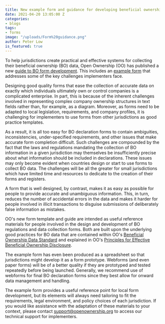 ```yaml
---
title: New example form and guidance for developing beneficial ownership declarations
date: 2021-04-20 13:05:00 Z
categories:
- blogs
tags:
- forms
image: "/uploads/Form%20guidance.png"
author: Peter Low
is_featured: true
---
```


To help jurisdictions create practical and effective systems for collecting their beneficial ownership (BO) data, Open Ownership (OO) has published a new [guide to BO form development](https://www.openownership.org/uploads/boform-notes.pdf). This includes an [example form](https://docs.google.com/spreadsheets/d/1oPJpRserD8AQAii1pRmrfpKekVqgwpM6Dl-kfybpD3o/edit#gid=1777743984) that addresses some of the key challenges implementers face. 

Designing good quality forms that ease the collection of accurate data on exactly which individuals ultimately own or control companies is a complicated enterprise. In part, this is because of the inherent challenges involved in representing complex company ownership structures in text fields rather than, for example, as a diagram. Moreover, as forms need to be adapted to local legislation, requirements, and company profiles, it is challenging for implementers to use forms from other jurisdictions as  good practice templates. 

As a result, it is all too easy for BO declaration forms to contain ambiguities, inconsistencies, under-specified requirements, and other issues that make accurate form completion difficult. Such challenges are compounded by the fact that the laws and regulations mandating the collection of BO information in a given jurisdiction may themselves be insufficiently precise about what information should be included in declarations. These issues may only become evident when countries design or start to use forms to collect BO data. The challenges will be all the greater for small jurisdictions which have limited time and resources to dedicate to the creation of their forms and registers. 

A form that is well designed, by contrast, makes it as easy as possible for people to provide accurate and unambiguous information. This, in turn, reduces the number of accidental errors in the data and makes it harder for people involved in illicit transactions to disguise submissions of deliberately false information as mistakes. 

OO's new form template and guide are intended as useful reference materials for people involved in the design and development of BO regulations and data collection forms. Both are built upon the underlying good practices for BO data that are contained within OO's [Beneficial Ownership Data Standard](http://standard.openownership.org/en/0.2.0/) and explained in OO's [Principles for Effective Beneficial Ownership Disclosure](https://www.openownership.org/principles/). 

The example form has even been produced as a spreadsheet so that jurisdictions might develop it as a form prototype. Webforms (and even paper forms) will be of a better quality if they are prototyped and tested repeatedly before being launched. Generally, we recommend use of webforms for final BO declaration forms since they best allow for onward data management and handling.

The example form provides a useful reference point for local form development, but its elements will always need tailoring to fit the requirements, legal environment, and policy choices of each jurisdiction. If you would like assistance with the adaptation of these materials to your context, please contact [support@openownership.org](mailto:support@openownership.org) to access our technical support for implementers. 